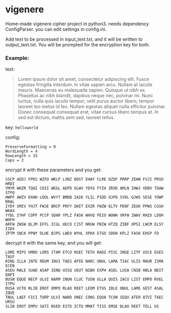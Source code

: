 # vigenere
Home-made vigenere cipher project in python3. needs dependency ConfigParser. you can edit settings in config.ini.

Add text to be processed in input_text.txt, and it will be written to output_text.txt. You will be prompted for the encryption key for both.

### Example:

text:
>Lorem ipsum dolor sit amet, consectetur adipiscing elit. Fusce egestas fringilla interdum. In vitae sapien arcu. Nullam at iaculis mauris. Maecenas eu malesuada sapien. Quisque ut nibh ex. Phasellus ac nibh blandit, dapibus neque nec, pulvinar mi. Nunc luctus, nulla quis iaculis tempor, velit purus auctor libero, tempor laoreet leo metus id leo. Nullam egestas aliquet nulla efficitur pulvinar. Donec consequat consequat erat, vitae cursus libero tempus at. In sed est dictum, mattis sem sed, laoreet tellus.

key: 
`helloworld`

config:

```
PreserveFormatting = 0
WordLength = 4
RowLength = 15
Caps = 2
```


encrypt it with these parameters and you get:
```
SSCP AEDJ FPKS WZFO WKLP LXNZ BOST EHAY CLRE DZDF PRRP ZEHW FVJI PRSO HRDI
YMYR WHZR TQAI COII WEGL AEPD OLWV YDYG FYIH ZRXD AMLN IHWJ XDBV TDAW STPQ
HWPF AWZV DXHH LDOL WVYT BMDB IAIK YLIL PIDD OJPO SYDL QJWS SESE YOWP RRAL
IYDY SMIV YHJT FWJE BRCP PRFY QHIT EXZR FWZW ELTV PENF ZEGK PPWS CGSH WKAX
YYDL IYHF COPF PCCP SDAR YPLZ FASK WHVQ PEIO WUWH VRFW ZWAV RHZX LDOH WHFH
ARFW ZWSW QLJM EFFL ICGL UECO CJST NRUW PBIW HTZQ ZIBF OPSI LWCM ELSY IIDX
ZPTM SNCK PPWY DLHE BJPG LWEO WYHL XPHX ETGO SDDH KPLZ FASK EHSP FD 

```

decrypt it with the same key, and you will get:
```
LORE MIPS UMDO LORS ITAM ETCO NSEC TETU RADI PISC INGE LITF USCE EGES TASF
RING ILLA INTE RDUM INVI TAES APIE NARC UNUL LAMA TIAC ULIS MAUR ISMA ECEN
ASEU MALE SUAD ASAP IENQ UISQ UEUT NIBH EXPH ASEL LUSA CNIB HBLA NDIT DAPI
BUSN EQUE NECP ULVI NARM INUN CLUC TUSN ULLA QUIS IACU LIST EMPO RVEL ITPU
RUSA UCTO RLIB EROT EMPO RLAO REET LEOM ETUS IDLE ONUL LAME GEST ASAL IQUE
TNUL LAEF FICI TURP ULVI NARD ONEC CONS EQUA TCON SEQU ATER ATVI TAEC URSU
SLIB EROT EMPU SATI NSED ESTD ICTU MMAT TISS EMSE DLAO REET TELL US 

```

